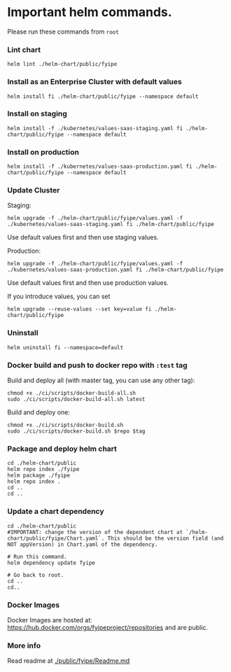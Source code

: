 # Important helm commands.

Please run these commands from `root`

### Lint chart

```
helm lint ./helm-chart/public/fyipe
```

### Install as an Enterprise Cluster with default values

```
helm install fi ./helm-chart/public/fyipe --namespace default
```

### Install on staging

```
helm install -f ./kubernetes/values-saas-staging.yaml fi ./helm-chart/public/fyipe --namespace default
```

### Install on production

```
helm install -f ./kubernetes/values-saas-production.yaml fi ./helm-chart/public/fyipe --namespace default
```

### Update Cluster

Staging:

```
helm upgrade -f ./helm-chart/public/fyipe/values.yaml -f ./kubernetes/values-saas-staging.yaml fi ./helm-chart/public/fyipe
```

Use default values first and then use staging values.

Production:

```
helm upgrade -f ./helm-chart/public/fyipe/values.yaml -f ./kubernetes/values-saas-production.yaml fi ./helm-chart/public/fyipe
```

Use default values first and then use production values.

If you introduce values, you can set

```
helm upgrade --reuse-values --set key=value fi ./helm-chart/public/fyipe
```

### Uninstall

```
helm uninstall fi --namespace=default
```

### Docker build and push to docker repo with `:test` tag

Build and deploy all (with master tag, you can use any other tag):

```
chmod +x ./ci/scripts/docker-build-all.sh
sudo ./ci/scripts/docker-build-all.sh latest
```

Build and deploy one:

```
chmod +x ./ci/scripts/docker-build.sh
sudo ./ci/scripts/docker-build.sh $repo $tag
```

### Package and deploy helm chart

```
cd ./helm-chart/public
helm repo index ./fyipe
helm package ./fyipe
helm repo index .
cd ..
cd ..
```

### Update a chart dependency

```
cd ./helm-chart/public
#IMPORTANT: change the version of the dependent chart at `/helm-chart/public/fyipe/Chart.yaml`. This should be the version field (and NOT appVersion) in Chart.yaml of the dependency.

# Run this command.
helm dependency update fyipe

# Go back to root.
cd ..
cd..
```

### Docker Images

Docker Images are hosted at: https://hub.docker.com/orgs/fyipeproject/repositories and are public.

### More info

Read readme at [./public/fyipe/Readme.md](./public/fyipe/Readme.md)
